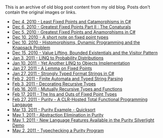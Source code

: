 This is an archive of old blog post content from my old blog.
Posts don't contain the original images or links.

- [Dec 4, 2010 - Least Fixed Points and Catamorphisms in C#](20101204_least_fixed_points.txt)
- [Dec 6, 2010 - Greatest Fixed Points Part II : The Conaturals](20101205_conaturals.txt)
- [Dec 5, 2010 - Greatest Fixed Points and Anamorphisms in C#](20101205_greatest_fixed_points.txt)
- [Dec 10, 2010 - A short note on fixed point types](20101210_a_note_on_fixed_points.txt)
- [Dec 10, 2010 - Histomorphisms, Dynamic Programming and the Knapsack Problem](20101210_histomorphisms.txt)
- [Dec 15, 2010 - Value Lifting, Bounded Existentials and the Visitor Pattern](20101215_visitor_pattern.txt)
- [Jan 3, 2011 - LINQ to Probability Distributions](20110103_linq_to_probability.txt)
- [Jan 10, 2011 - Yet Another LINQ to Objects Implementation](20110110_linq_to_objects.txt)
- [Jan 27, 2011 - A Lemma on Fixed Points](20110127_a_lemma.txt)
- [Jan 27, 2011 - Strongly Typed Format Strings in C#](20110127_strongly_typed_format_strings.txt)
- [Feb 2, 2011 - Finite Automata and Typed String Parsing](20110202_finite_automata.txt)
- [Feb 3, 2011 - Decorating Recursive Types](20110203_decorating_recursive_types.txt)
- [Feb 16, 2011 - Mutually Recursive Types and Functions](20110216_mutually_recursive_types.txt)
- [Feb 17, 2011 - The Ins and Outs of Fixed Point Types](20110217_ins_and_outs.txt)
- [Feb 27, 2011 - Purity - A CLR-Hosted Total Functional Programming Langauge](20110227_purity.txt)
- [Mar 13, 2011 - Purity Example - Quicksort](20110313_purity_quicksort.txt)
- [May 1, 2011 - Abstraction Elimination in Purity](20110501_abstraction_elimination.txt)
- [May 1, 2011 - New Language Features Available in the Purity Silverlight Demo](20110501_new_features.txt)
- [May 2, 2011 - Typechecking a Purity Program](20110502_typechecking.txt)